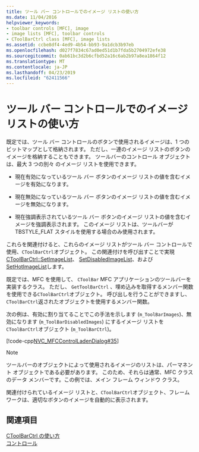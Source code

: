 ```yaml
---
title: ツール バー コントロールでのイメージ リストの使い方
ms.date: 11/04/2016
helpviewer_keywords:
- toolbar controls [MFC], image
- image lists [MFC], toolbar controls
- CToolBarCtrl class [MFC], image lists
ms.assetid: ccbe8df4-4ed9-4b54-bb93-9a1dcb3b97eb
ms.openlocfilehash: d027f7834c67ad0ed51d1b7fda5b2704972efe38
ms.sourcegitcommit: 0ab61bc3d2b6cfbd52a16c6ab2b97a8ea1864f12
ms.translationtype: MT
ms.contentlocale: ja-JP
ms.lasthandoff: 04/23/2019
ms.locfileid: "62411566"
---
```

# <a name="using-image-lists-in-a-toolbar-control"></a>ツール バー コントロールでのイメージ リストの使い方

既定では、ツール バー コントロールのボタンで使用されるイメージは、1 つのビットマップとして格納されます。 ただし、一連のイメージ リストのボタンのイメージを格納することもできます。 ツールバーのコントロール オブジェクトは、最大 3 つの別々 のイメージ リストを使用できます。

- 現在有効になっているツール バー ボタンのイメージ リストの値を含むイメージを有効になります。

- 現在無効になっているツール バー ボタンのイメージ リストの値を含むイメージを無効になります。

- 現在強調表示されているツール バー ボタンのイメージ リストの値を含むイメージを強調表示されます。 このイメージ リストは、ツールバーが TBSTYLE_FLAT スタイルを使用する場合のみ使用されます。

これらを関連付けると、これらのイメージ リストがツール バー コントロールで使用、`CToolBarCtrl`オブジェクト。 この関連付けを呼び出すことで実現[CToolBarCtrl::SetImageList](../mfc/reference/ctoolbarctrl-class.md#setimagelist)、 [SetDisabledImageList](../mfc/reference/ctoolbarctrl-class.md#setdisabledimagelist)、および[SetHotImageList](../mfc/reference/ctoolbarctrl-class.md#sethotimagelist)します。

既定では、MFC を使用して、 `CToolBar` MFC アプリケーションのツールバーを実装するクラス。 ただし、 `GetToolBarCtrl` 、埋め込みを取得するメンバー関数を使用できる`CToolBarCtrl`オブジェクト。 呼び出しを行うことができますし、`CToolBarCtrl`返されたオブジェクトを使用するメンバー関数。

次の例は、有効に割り当てることでこの手法を示します (`m_ToolBarImages`)、無効になります (`m_ToolBarDisabledImages`) にするイメージ リストを`CToolBarCtrl`オブジェクト (`m_ToolBarCtrl`)。

[!code-cpp[NVC_MFCControlLadenDialog#35](../mfc/codesnippet/cpp/using-image-lists-in-a-toolbar-control_1.cpp)]

> [!NOTE]
>  ツールバーのオブジェクトによって使用されるイメージのリストは、パーマネント オブジェクトである必要があります。 このため、それらは通常、MFC クラスのデータ メンバーです。この例では、メイン フレーム ウィンドウ クラス。

関連付けられているイメージ リストと、`CToolBarCtrl`オブジェクト、フレームワークは、適切なボタンのイメージを自動的に表示されます。

## <a name="see-also"></a>関連項目

[CToolBarCtrl の使い方](../mfc/using-ctoolbarctrl.md)<br/>
[コントロール](../mfc/controls-mfc.md)
